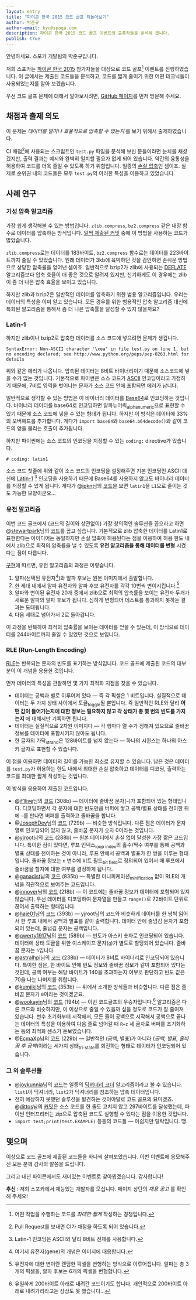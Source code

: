 ```yaml
---
layout: entry
title: "파이콘 한국 2015 코드 골프 되돌아보기"
author: 박준규
author-email: kyu@spoqa.com
description: 파이콘 한국 2015 코드 골프 이벤트의 출품작들을 분석해 봅니다.
publish: true
---
```


안녕하세요. 스포카 개발팀의 박준규입니다.

저희 스포카는 [파이콘 한국 2015] 참가자들을 대상으로 코드 골프[^1] 이벤트를 진행하였습니다. 이 글에서는 제출된 코드들을 분석하고, 코드를 짧게 줄이기 위한 어떤 테크닉들이 사용되었는지를 알아 보겠습니다.

우선 코드 골프 문제에 대해서 알아보시려면, [GitHub 페이지]를 먼저 방문해 주세요.

## 채점과 출제 의도

이 문제는 _데이터를 얼마나 효율적으로 압축할 수 있는지_ 를 보기 위해서 출제하였습니다.

CI 채점[^2]에 사용되는 스크립트인 `test.py` 파일을 분석해 보신 분들이라면 눈치를 채셨겠지만, 출력 결과는 예시와 완벽히 일치할 필요가 없게 되어 있습니다. 약간의 융통성을 허용하여 코드를 더욱 줄일 수 있도록 하기 위함입니다. 일종의 [손실 압축]인 셈이죠. 실제로 순위권 내의 코드들은 모두 `test.py`의 이러한 특성을 이용하고 있었습니다.

## 사례 연구

### 기성 압축 알고리즘

가장 쉽게 생각해볼 수 있는 방법입니다. `zlib.compress`, `bz2.compress` 같은 내장 함수로 데이터를 압축하는 방식입니다. [일찍 제출된 커밋](https://github.com/sublee/spoqa-pycon-2015-codegolf/commit/5a0cc0ec303594b4dcbc15acfd7d28b9d122285a) 중에 이 방법을 사용하는 코드가 많았습니다.

`zlib.compress`로는 데이터를 183바이트, `bz2.compress` 함수로는 데이터를 223바이트까지 줄일 수 있었습니다. 원래 데이터가 3kb에 육박하던 것을 감안하면 손쉬운 방법으로 상당한 압축률을 얻어낸 셈이죠. 일반적으로 bzip2가 zlib에 사용되는 [DEFLATE] 알고리즘보다 압축 효율이 더 좋은 것으로 알려져 있지만, 신기하게도 이 경우에는 zlib이 좀 더 나은 압축 효율을 보이고 있습니다.

하지만 zlib과 bzip2은 일반적인 데이터를 압축하기 위한 범용 알고리즘입니다. 우리는 데이터의 특성을 이미 알고 있습니다. 모든 경우를 위한 범용적인 압축 알고리즘 대신에 특화된 알고리즘을 통해서 좀 더 나은 압축률을 달성할 수 있지 않을까요?

### Latin-1

하지만 zlib이나 bzip2로 압축한 데이터를 소스 코드에 넣으려면 문제가 생깁니다.

    SyntaxError: Non-ASCII character '\xea' in file test.py on line 1, but no encoding declared; see http://www.python.org/peps/pep-0263.html for details

위와 같은 에러가 나옵니다. 압축된 데이터는 8비트 바이너리이기 때문에 소스코드에 넣을 수가 없는 것입니다. 기본적으로 파이썬은 소스 코드가 [ASCII] 인코딩이라고 가정하기 때문에, 7비트 영역을 벗어나는 문자가 소스 코드 안에 포함되면 에러가 납니다.

일반적으로 생각할 수 있는 방법은 이 바이너리 데이터를 [Base64]로 인코딩하는 것입니다. 바이너리 데이터를 base64로 인코딩하면 알파뉴머릭<sub>alphanumeric</sub>으로 표현할 수 있기 때문에 소스 코드에 넣을 수 있는 형태가 됩니다. 하지만 이 방식은 데이터에 33%의 오버헤드를 추가합니다. 게다가 `import base64`와 `base64.b64decode()`와 같이 코드의 양을 불리는 호출이 추가됩니다.

하지만 파이썬에는 소스 코드의 인코딩을 지정할 수 있는 `coding:` directive가 있습니다.

    # coding: latin1

소스 코드 첫줄에 위와 같이 소스 코드의 인코딩을 설정해주면 기본 인코딩인 ASCII 대신에 [Latin-1] [^3] 인코딩을 사용하기 때문에 Base64를 사용하지 않고도 바이너리 데이터를 저장할 수 있게 됩니다. 게다가 @[ipkn]님의 [코드](https://github.com/ipkn/spoqa-pycon-2015-codegolf/blob/36d9093fc8d5755d26098023c2ee1e9eca294ad7/pupu.py)을 보면 `latin1`을 `L1`으로 줄이는 것도 가능한 모양이군요…

### 유전 알고리즘

이번 코드 골프에서 (코드의 길이와 상관없이) 가장 창의적인 솔루션을 꼽으라고 하면 @[stewartpark]님의 [코드](https://github.com/stewartpark/spoqa-pycon-2015-codegolf)를 꼽고 싶습니다. 기본적으로 zlib 압축한 데이터를 Latin1로 표현한다는 아이디어는 동일하지만 손실 압축이 허용된다는 점을 이용하여 허용 한도 내에서 zlib으로 최적의 압축률을 낼 수 있도록 __유전 알고리즘을 통해 데이터를 변형__ 시켰다는 점이 다릅니다.

[구현](https://github.com/stewartpark/spoqa-pycon-2015-codegolf/blob/master/nat_sel.py)에 따르면, 유전 알고리즘의 과정은 이렇습니다.

1. 알파(선택된 유전자[^4])와 알파 후보는 원본 이미지에서 출발합니다.
1. 한 세대 내에서 알파 유전자와 알파 후보 유전자를 각각 10번씩 변이시킵니다.[^5]
1. 알파와 변이된 유전자 20개 중에서 zlib으로 최적의 압축률을 보이는 유전자 두개가 새로운 알파와 알파 후보가 됩니다. 심하게 변형되어 테스트를 통과하지 못하는 결과는 도태됩니다.
1. 다음 세대로 넘어가서 2로 돌아갑니다.

이 과정을 반복하여 최적의 압축률을 보이는 데이터를 얻을 수 있는데, 이 방식으로 데이터를 244바이트까지 줄일 수 있었던 것으로 보입니다.


### RLE (Run-Length Encoding)

[RLE]는 반복되는 문자의 빈도를 표기하는 방식입니다. 코드 골프에 제출된 코드의 대부분이 이 개념을 응용한 것입니다.

먼저 데이터의 특성을 관찰하면 몇 가지 최적화 지점을 찾을 수 있습니다.

* 데이터는 공백과 별로 이루어져 있다 — 즉 각 픽셀은 1 비트입니다. 실질적으로 데이터는 두 가지 상태 사이에서 토글<sub>toggle</sub>될 뿐입니다. 즉 일반적인 RLE와 달리 __어떤 값이 들어가는지에 대한 정보는 필요하지 않고 각 상태가 총 몇 번의 빈도를 가지는지__ 에 대해서만 기록하면 됩니다.
* 데이터는 실질적으로 2차원 이미지다 — 각 행마다 열 수가 정해져 있으므로 줄바꿈 정보를 데이터에 포함시키지 않아도 됩니다.
* 한 글자의 가닥<sub>strand</sub>은 128바이트를 넘지 않는다 — 하나의 시퀸스는 하나의 아스키 글자로 표현할 수 있습니다.

이 점을 이용하면 데이터의 길이를 가능한 최소로 유지할 수 있습니다. 남은 것은 데이터를 `test.py`가 허용하는 한도 내에서 최대한 손실 압축하고 데이터를 디코딩, 출력하는 코드를 최대한 짧게 작성하는 것입니다.

이 방식을 응용하여 제출된 코드입니다.

* @[if1live]님의 [코드](https://github.com/if1live/spoqa-pycon-2015-codegolf/blob/master/pupu.py) (308b) — 데이터에 줄바꿈 문자(`~`)가 포함되어 있는 형태입니다. 디코딩하면서 각 문자에 대한 빈도만큼 버퍼에 쌓고 공백/별표 상태를 전이한 뒤에 `~`를 만나면 버퍼를 출력하고 줄바꿈을 합니다.
* @[JosephDev]님의 [코드](https://github.com/JosephDev/spoqa-pycon-2015-codegolf/blob/master/pupu.py) (729b) — 비슷한 방식입니다. 다른 점은 데이터가 문자열로 인코딩되어 있지 않고, 줄바꿈 문자가 숫자 0이라는 것입니다.
* @[yjroot]님의 [코드](https://github.com/yjroot/spoqa-pycon-2015-codegolf/blob/master/pupu.py) (288b) — 원본 데이터에서 손실 없이 달성한 가장 짧은 코드입니다. 특이한 점이 있다면, 루프 인덱스<sub>loop index</sub>의 홀수/짝수 여부를 통해 공백과 별표 상태를 전이하는 것이 아니라, 루프 안에서 공백과 별표가 한 쌍을 이루는 형태입니다. 줄바꿈 정보는 `n` 변수에 비트 필드<sub>bit field</sub>로 정의되어 있어서 매 루프에서 줄바꿈을 할지에 대한 여부를 결정하게 됩니다.
* @[ganadist]님의 [코드](https://github.com/ganadist/spoqa-pycon-2015-codegolf/blob/master/pupu.py) (835b) — 특별한 미니피케이션<sub>minification</sub> 없이 RLE의 개념을 직관적으로 보여주는 코드입니다.
* @[innover]님의 [코드](https://github.com/innover/spoqa-pycon-2015-codegolf/blob/master/pupu.py) (218b) — 이 코드에는 줄바꿈 정보가 데이터에 포함되어 있지 않습니다. 우선 데이터를 디코딩하여 문자열을 만들고 `range()`로 72바이트 단위로 끊어서 출력하는 형태입니다.
* @[haje01]님의 [코드](https://github.com/haje01/spoqa-pycon-2015-codegolf/blob/master/pupu.py) (393b) — yjroot님의 코드와 비슷하게 데이터를 한 쌍씩 읽어서 한 루프 내에서 공백과 별표를 같이 출력합니다. 데이터 안에 줄넘김 문자가 포함되어 있는데, 줄넘김 문자는 공백입니다.
* @[qwerty1917]님의 [코드](https://github.com/qwerty1917/spoqa-pycon-2015-codegolf/blob/master/pupu.py) (589b) — 빈도가 아스키 숫자로 인코딩되어 있습니다. 데이터에 상태 토글을 위한 이스케이프 문자(`g`)가 별도로 할당되어 있습니다. 줄바꿈 문자는 `h`입니다.
* @[astralhpi]님의 [코드](https://github.com/astralhpi/spoqa-pycon-2015-codegolf/blob/master/pupu.py) (238b) — 데이터가 8비트 바이너리로 인코딩되어 있습니다. 특이한 점은, 한 바이트 안에 빈도 정보와 줄바꿈 정보가 같이 포함되어 있다는 것인데, 공백 여부는 해당 바이트가 140을 초과하는지 여부로 판단하고 빈도 값은 70을 나눈 나머지를 취합니다.
* @[kumjiki]님의 [코드](https://github.com/kumjiki/spoqa-pycon-2015-codegolf/blob/master/pupu.py) (353b) — 위에서 소개한 방식들과 비슷합니다. 다른 점은 줄바꿈 문자가 `0`이라는 것이겠군요.
* @[wookayin]님의 [코드](https://github.com/wookayin/spoqa-pycon-2015-codegolf/blob/submission/pupu.py) (194b) — 이번 코드골프의 우승자입니다.[^6] 알고리즘은 다른 코드와 비슷하지만, 이 이상으로 줄일 수 있을까 싶을 정도로 코드가 잘 줄여져 있습니다. 변수 초기화부터 시작해서, 모든 줄이 공백으로 시작해서 공백으로 끝나는 데이터의 특성을 이용하여 다음 줄로 넘어갈 때 `R=z` 세 글자로 버퍼를 초기화하는 등의 최적화 센스가 돋보였습니다.
* @[EcmaXp]님의 [코드](https://github.com/EcmaXp/spoqa-pycon-2015-codegolf/blob/master/pupu.py) (229b) — 일반적인 (공백, 별표)가 아니라 (_공백, 별표, 줄바꿈 후 공백_)이라는 세가지 상태<sub>tri-state</sub>를 회전하는 형태로 데이터가 인코딩되어 있습니다.

### 그 외 솔루션들

* @[joykunnia]님의 [코드](https://github.com/joykunnia/spoqa-pycon-2015-codegolf/blob/master/pupu.py)는 일종의 [딕셔너리 코더] 알고리즘이라고 볼 수 있습니다. `list1`이 딕셔너리, `list2`가 딕셔너리를 참조하는 압축 데이터입니다.
* 전혀 예상하지 못했던 솔루션을 발견하는 것이야말로 코드 골프의 묘미겠죠. @[dittos]님의 [커밋](https://github.com/dittos/spoqa-pycon-2015-codegolf)은 소스 코드를 한 줄도 고치지 않고 297바이트를 달성했는데, 파이썬 인터프리터는 zip으로 압축된 코드도 실행할 수 있다는 점을 이용한 것입니다.
* `import test;print(test.EXAMPLE)` 등등의 코드들 — 아쉽지만 탈락입니다. 땡.


## 맺으며

이상으로 코드 골프에 제출된 코드들을 하나씩 살펴보았습니다. 이번 이벤트에 응모해주신 모든 분께 감사의 말씀을 드립니다.

그리고 내년 파이콘에서도 재미있는 이벤트로 찾아뵙겠습니다. 감사합니다!

__추신__ : 저희 스포카에서 재능있는 개발자를 모십니다. 페이지 상단의 _채용 공고_ 를 확인해 주세요!


  [파이콘 한국 2015]: http://www.pycon.kr/2015/
  [GitHub 페이지]: https://github.com/spoqa/spoqa-pycon-2015-codegolf
  [손실 압축]: https://ko.wikipedia.org/wiki/%EC%86%90%EC%8B%A4_%EC%95%95%EC%B6%95
  [DEFLATE]: https://en.wikipedia.org/wiki/DEFLATE
  [Base64]: https://ko.wikipedia.org/wiki/%EB%B2%A0%EC%9D%B4%EC%8A%A464
  [ASCII]: https://ko.wikipedia.org/wiki/%EB%AF%B8%EA%B5%AD%EC%A0%95%EB%B3%B4%EA%B5%90%ED%99%98%ED%91%9C%EC%A4%80%EB%B6%80%ED%98%B8
  [Latin-1]: https://en.wikipedia.org/wiki/ISO/IEC_8859-1
  [RLE]: https://ko.wikipedia.org/wiki/%EB%9F%B0_%EB%A0%9D%EC%8A%A4_%EB%B6%80%ED%98%B8%ED%99%94
  [딕셔너리 코더]: https://ko.wikipedia.org/wiki/%EC%82%AC%EC%A0%84_%EA%B8%B0%EB%B0%98_%EB%B6%80%ED%98%B8%ED%99%94
  [ipkn]: https://github.com/ipkn
  [stewartpark]: https://github.com/stewartpark
  [dittos]: https://github.com/dittos
  [if1live]: https://github.com/if1live
  [JosephDev]: https://github.com/JosephDev
  [yjroot]: https://github.com/yhroot
  [ganadist]: https://github.com/ganadist
  [innover]: https://github.com/innover
  [haje01]: https://github.com/haje01
  [qwerty1917]: https://github.com/qwerty1917
  [astralhpi]: https://github.com/astralhpi
  [kumjiki]: https://github.com/kumjiki
  [wookayin]: https://github.com/wookayin
  [EcmaXp]: https://github.com/EcmaXp
  [joykunnia]: https://github.com/joykunnia


  [^1]: 어떤 작업을 수행하는 코드를 _최대한 짧게_ 작성하는 경쟁입니다.

  [^2]: Pull Request를 보내면 CI가 채점을 하도록 되어 있습니다.

  [^3]: Latin-1 인코딩은 ASCII와 달리 8비트 전체를 사용합니다.

  [^4]: 여기서 유전자(gene)의 개념은 이미지에 대응합니다.

  [^5]: 유전자에 대한 변이란 랜덤한 픽셀을 변형하는 방식으로 이루어집니다. 알파는 총 3개의 픽셀을, 알파 후보는 6개의 픽셀을 변형합니다.

  [^6]: 유일하게 200바이트 아래로 내려간 코드이기도 합니다. 개인적으로 200바이트 아래로 내려가리라고는 상상도 못 했습니다…
